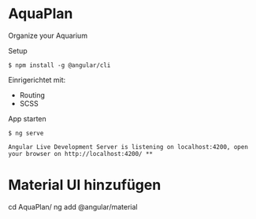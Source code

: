 # AquaPlan
Organize your Aquarium 

Setup

`$ npm install -g @angular/cli`

Einrigerichtet mit: 
- Routing 
- SCSS 

App starten

`$ ng serve`

`Angular Live Development Server is listening on localhost:4200, open your browser on http://localhost:4200/ **`


# Material UI hinzufügen

cd AquaPlan/
ng add @angular/material

